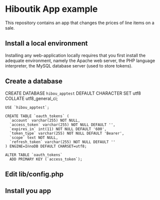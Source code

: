 # Hiboutik App example

This repository contains an app that changes the prices of line items on a sale.


## Install a local environment

Installing any web-application locally requires that you first install the adequate environment, namely the Apache web server, the PHP language interpreter, the MySQL database server (used to store tokens).


## Create a database

CREATE DATABASE `hibou_apptest` DEFAULT CHARACTER SET utf8 COLLATE utf8_general_ci;


```
USE `hibou_apptest`;

CREATE TABLE `oauth_tokens` (
  `account` varchar(255) NOT NULL,
  `access_token` varchar(255) NOT NULL DEFAULT '',
  `expires_in` int(11) NOT NULL DEFAULT '600',
  `token_type` varchar(255) NOT NULL DEFAULT 'Bearer',
  `scope` text NOT NULL,
  `refresh_token` varchar(255) NOT NULL DEFAULT ''
) ENGINE=InnoDB DEFAULT CHARSET=utf8;

ALTER TABLE `oauth_tokens`
  ADD PRIMARY KEY (`access_token`);
```


## Edit lib/config.php



## Install you app


